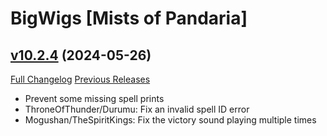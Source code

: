 # BigWigs [Mists of Pandaria]

## [v10.2.4](https://github.com/BigWigsMods/BigWigs_MistsOfPandaria/tree/v10.2.4) (2024-05-26)
[Full Changelog](https://github.com/BigWigsMods/BigWigs_MistsOfPandaria/compare/v10.2.3...v10.2.4) [Previous Releases](https://github.com/BigWigsMods/BigWigs_MistsOfPandaria/releases)

- Prevent some missing spell prints  
- ThroneOfThunder/Durumu: Fix an invalid spell ID error  
- Mogushan/TheSpiritKings: Fix the victory sound playing multiple times  
